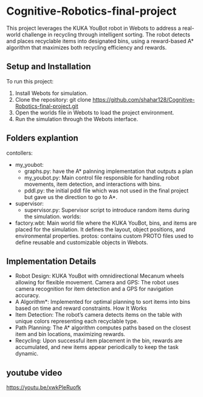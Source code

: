 # Cognitive-Robotics-final-project

This project leverages the KUKA YouBot robot in Webots to address a real-world challenge in recycling through intelligent sorting. The robot detects and places recyclable items into designated bins, using a reward-based A* algorithm that maximizes both recycling efficiency and rewards.

## Setup and Installation
To run this project:
1. Install Webots for simulation.
2. Clone the repository: git clone https://github.com/shahar128/Cognitive-Robotics-final-project.git
3. Open the worlds file in Webots to load the project environment.
4. Run the simulation through the Webots interface.

## Folders explantion
contollers: 
  - my_youbot:
      - graphs.py: have the A* palnning implementation that outputs a plan
      - my_youbot.py: Main control file responsible for handling robot movements, item detection, and interactions with bins.
      - pddl.py: the initial pddl file which was not used in the final project but gave us the direction to go to A*.
  - supervisor:
      - supervisor.py: Supervisor script to introduce random items during the simulation.
worlds:
  - factory.wbt: Main world file where the KUKA YouBot, bins, and items are placed for the simulation. It defines the layout, object positions, and environmental properties.
protos: contains custom PROTO files used to define reusable and customizable objects in Webots.

## Implementation Details
- Robot Design: KUKA YouBot with omnidirectional Mecanum wheels allowing for flexible movement.
Camera and GPS: The robot uses camera recognition for item detection and a GPS for navigation accuracy.
- A Algorithm*: Implemented for optimal planning to sort items into bins based on time and reward constraints.
How It Works
- Item Detection: The robot’s camera detects items on the table with unique colors representing each recyclable type.
- Path Planning: The A* algorithm computes paths based on the closest item and bin locations, maximizing rewards.
- Recycling: Upon successful item placement in the bin, rewards are accumulated, and new items appear periodically to keep the task dynamic.

## youtube video
https://youtu.be/xwkPleRuofk


